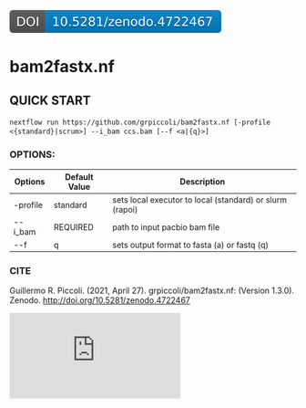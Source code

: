[![DOI](zenodo.4722467.svg)](https://zenodo.org/badge/latestdoi/361971295)

# bam2fastx.nf

## QUICK START
```
nextflow run https://github.com/grpiccoli/bam2fastx.nf [-profile <{standard}|scrum>] --i_bam ccs.bam [--f <a|{q}>]
```

### OPTIONS:
| Options   | Default Value | Description
| --------- | ------------- | ------------------------------------------------
| -profile  | standard      | sets local executor to local (standard) or slurm (rapoi)  
| --i_bam   | REQUIRED      | path to input pacbio bam file  
| --f       | q             | sets output format to fasta (a) or fastq (q)  

### CITE
Guillermo R. Piccoli. (2021, April 27). grpiccoli/bam2fastx.nf: (Version 1.3.0). Zenodo. http://doi.org/10.5281/zenodo.4722467

[![Analytics](https://ga-beacon.appspot.com/G-0GE7FEF6BD/pbbioconda/blob/master/README.md)](https://github.com/PacificBiosciences/pbbioconda) 